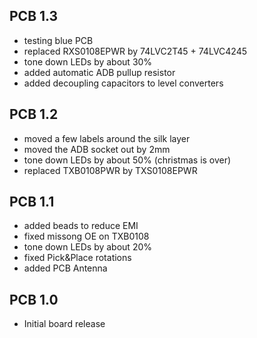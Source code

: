 ## PCB 1.3
- testing blue PCB
- replaced RXS0108EPWR by 74LVC2T45 + 74LVC4245
- tone down LEDs by about 30%
- added automatic ADB pullup resistor
- added decoupling capacitors to level converters

## PCB 1.2
- moved a few labels around the silk layer
- moved the ADB socket out by 2mm
- tone down LEDs by about 50% (christmas is over)
- replaced TXB0108PWR by TXS0108EPWR

## PCB 1.1
- added beads to reduce EMI
- fixed missong OE on TXB0108
- tone down LEDs by about 20%
- fixed Pick&Place rotations
- added PCB Antenna

## PCB 1.0
- Initial board release
